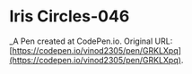 # Iris Circles-046
 _A Pen created at CodePen.io. Original URL: [https://codepen.io/vinod2305/pen/GRKLXpq](https://codepen.io/vinod2305/pen/GRKLXpq).

 